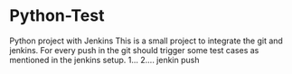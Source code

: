 # Python-Test
Python project with Jenkins 
This is a small project to integrate the git and jenkins. 
For every push in the git should trigger some test cases as mentioned in the jenkins setup. 
1... 2....
jenkin push
